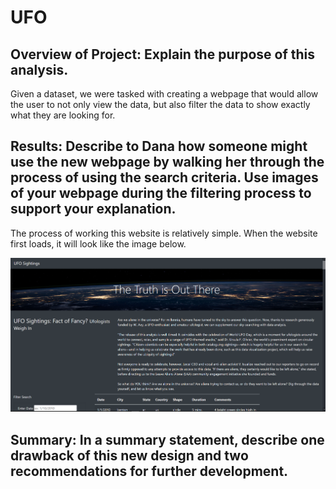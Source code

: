 # UFO

## Overview of Project: Explain the purpose of this analysis.
Given a dataset, we were tasked with creating a webpage that would allow the user to not only view the data, but also filter the data to show exactly what they are looking for.  

## Results: Describe to Dana how someone might use the new webpage by walking her through the process of using the search criteria. Use images of your webpage during the filtering process to support your explanation.

The process of working this website is relatively simple. When the website first loads, it will look like the image below. 

![alt_image](static/images/Homepage.png)



## Summary: In a summary statement, describe one drawback of this new design and two recommendations for further development.
 
